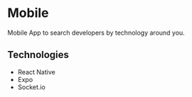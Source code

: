 # Mobile

Mobile App to search developers by technology around you.

## Technologies

- React Native
- Expo
- Socket.io 
 